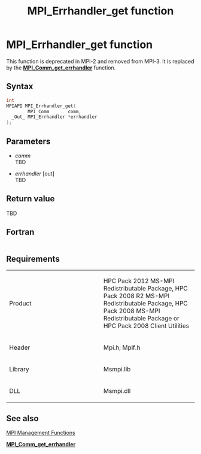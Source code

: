 ﻿---
title: MPI_Errhandler_get function
TOCTitle: MPI_Errhandler_get function
ms:assetid: 38ae1d30-369e-4f94-bb53-050233e6dfea
ms:mtpsurl: https://msdn.microsoft.com/en-us/library/Dn473296(v=VS.85)
ms:contentKeyID: 59360842
ms.date: 03/28/2018
mtps_version: v=VS.85
f1_keywords:
- MPI_ERRHANDLER_GET
- mpif/MPI_Errhandler_get
- mpi/MPI_ERRHANDLER_GET
dev_langs:
- C++
- C
---

# MPI\_Errhandler\_get function

This function is deprecated in MPI-2 and removed from MPI-3. It is replaced by the [**MPI\_Comm\_get\_errhandler**](mpi-comm-get-errhandler-function.md) function.

## Syntax

``` c++
int
MPIAPI MPI_Errhandler_get(
        MPI_Comm       comm,
  _Out_ MPI_Errhandler *errhandler
);
```

## Parameters

  - *comm*  
    TBD

  - *errhandler* \[out\]  
    TBD

## Return value

TBD

## Fortran

``` 
```

## Requirements

<table>
<colgroup>
<col style="width: 50%" />
<col style="width: 50%" />
</colgroup>
<tbody>
<tr class="odd">
<td><p>Product</p></td>
<td><p>HPC Pack 2012 MS-MPI Redistributable Package, HPC Pack 2008 R2 MS-MPI Redistributable Package, HPC Pack 2008 MS-MPI Redistributable Package or HPC Pack 2008 Client Utilities</p></td>
</tr>
<tr class="even">
<td><p>Header</p></td>
<td>Mpi.h;
Mpif.h</td>
</tr>
<tr class="odd">
<td><p>Library</p></td>
<td>Msmpi.lib</td>
</tr>
<tr class="even">
<td><p>DLL</p></td>
<td>Msmpi.dll</td>
</tr>
</tbody>
</table>


## See also

[MPI Management Functions](mpi-management-functions.md)

[**MPI\_Comm\_get\_errhandler**](mpi-comm-get-errhandler-function.md)

